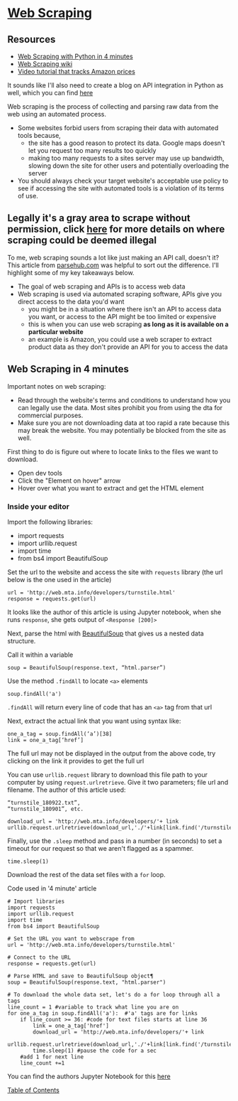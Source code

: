 # [Web Scraping](https://realpython.com/python-web-scraping-practical-introduction/)

## Resources 
- [Web Scraping with Python in 4 minutes](https://towardsdatascience.com/how-to-web-scrape-with-python-in-4-minutes-bc49186a8460)
- [Web Scraping wiki](https://en.wikipedia.org/wiki/Web_scraping)
- [Video tutorial that tracks Amazon prices](https://www.youtube.com/watch?v=Bg9r_yLk7VY)

It sounds like I'll also need to create a blog on API integration in Python as well, which you can find [here](./api-integration.md)

Web scraping is the process of collecting and parsing raw data from the web using an automated process.
- Some websites forbid users from scraping their data with automated tools because,
  - the site has a good reason to protect its data. Google maps doesn't let you request too many results too quickly
  - making too many requests to a sites server may use up bandwidth, slowing down the site for other users and potentially overloading the server
- You should always check your target website's acceptable use policy to see if accessing the site with automated tools is a violation of its terms of use. 
## Legally it's a gray area to scrape without permission, click **[here](https://en.wikipedia.org/wiki/Web_scraping#Legal_issues)** for more details on where scraping could be deemed illegal

To me, web scraping sounds a lot like just making an API call, doesn't it? This article from [parsehub.com](https://www.parsehub.com/blog/web-scraping-vs-api/#:~:text=Web%20scraping%20allows%20you%20to,the%20data%20you'd%20want.&text=In%20these%20scenarios%2C%20web%20scraping,is%20available%20on%20a%20website.) was helpful to sort out the difference. I'll highlight some of my key takeaways below.

- The goal of web scraping and APIs is to access web data
- Web scraping is used via automated scraping software, APIs give you direct access to the data you'd want
  - you might be in a situation where there isn't an API to access data you want, or access to the API might be too limited or expensive
  - this is when you can use web scraping **as long as it is available on a particular website**
  - an example is Amazon, you could use a web scraper to extract product data as they don't provide an API for you to access the data

## Web Scraping in 4 minutes

Important notes on web scraping:
- Read through the website's terms and conditions to understand how you can legally use the data. Most sites prohibit you from using the dta for commercial purposes. 
- Make sure you are not downloading data at too rapid a rate because this may break the website. You may potentially be blocked from the site as well.

First thing to do is figure out where to locate links to the files we want to download. 
- Open dev tools
- Click the "Element on hover" arrow 
- Hover over what you want to extract and get the HTML element

### Inside your editor
Import the following libraries:
  - import requests
  - import urllib.request
  - import time
  - from bs4 import BeautifulSoup

Set the url to the website and access the site with `requests` library (the url below is the one used in the article)
```
url = 'http://web.mta.info/developers/turnstile.html'
response = requests.get(url)
```

It looks like the author of this article is using Jupyter notebook, when she runs `response`, she gets output of `<Response [200]>`

Next, parse the html with [BeautifulSoup](https://www.crummy.com/software/BeautifulSoup/bs4/doc/) that gives us a nested data structure. 

Call it within a variable
```
soup = BeautifulSoup(response.text, “html.parser”)
```

Use the method `.findAll` to locate `<a>` elements
```
soup.findAll('a')
```

`.findAll` will return every line of code that has an `<a>` tag from that url

Next, extract the actual link that you want using syntax like:
```
one_a_tag = soup.findAll(‘a’)[38]
link = one_a_tag[‘href’]
```

The full url may not be displayed in the output from the above code, try clicking on the link it provides to get the full url

You can use `urllib.request` library to download this file path to your computer by using `request.urlretrieve`. Give it two parameters; file url and filename. The author of this article used:
```
“turnstile_180922.txt”, 
“turnstile_180901”, etc.

download_url = 'http://web.mta.info/developers/'+ link
urllib.request.urlretrieve(download_url,'./'+link[link.find('/turnstile_')+1:])
```
Finally, use the `.sleep` method and pass in a number (in seconds) to set a timeout for our request so that we aren't flagged as a spammer.
```
time.sleep(1)
```
Download the rest of the data set files with a `for` loop.

Code used in '4 minute' article
```
# Import libraries
import requests
import urllib.request
import time
from bs4 import BeautifulSoup

# Set the URL you want to webscrape from
url = 'http://web.mta.info/developers/turnstile.html'

# Connect to the URL
response = requests.get(url)

# Parse HTML and save to BeautifulSoup object¶
soup = BeautifulSoup(response.text, "html.parser")

# To download the whole data set, let's do a for loop through all a tags
line_count = 1 #variable to track what line you are on
for one_a_tag in soup.findAll('a'):  #'a' tags are for links
    if line_count >= 36: #code for text files starts at line 36
        link = one_a_tag['href']
        download_url = 'http://web.mta.info/developers/'+ link
        urllib.request.urlretrieve(download_url,'./'+link[link.find('/turnstile_')+1:]) 
        time.sleep(1) #pause the code for a sec
    #add 1 for next line
    line_count +=1
```
You can find the authors Jupyter Notebook for this [here](https://github.com/julia-git/webscraping_ny_mta)


[Table of Contents](../README.md)
